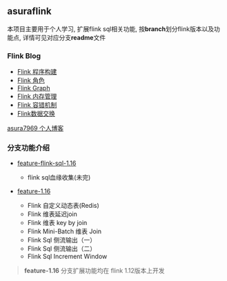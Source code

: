 ## asuraflink

本项目主要用于个人学习, 扩展flink sql相关功能, 按**branch**划分flink版本以及功能点, 详情可见对应分支**readme**文件

### Flink Blog

* [Flink 程序构建](https://github.com/Asura7969/asuraflink/blob/feature-1.16/doc/Code.md)
* [Flink 角色](https://github.com/Asura7969/asuraflink/blob/feature-1.16/doc/%E5%88%86%E5%B8%83%E5%BC%8F%E6%89%A7%E8%A1%8C.md)
* [Flink Graph](https://github.com/Asura7969/asuraflink/blob/feature-1.16/doc/Flink_Graph.md)
* [Flink 内存管理](https://github.com/Asura7969/asuraflink/blob/feature-1.16/doc/%E5%86%85%E5%AD%98%E7%AE%A1%E7%90%86.md)
* [Flink 容错机制](https://github.com/Asura7969/asuraflink/blob/feature-1.16/doc/Flink%E5%AE%B9%E9%94%99%E6%9C%BA%E5%88%B6.md)
* [Flink数据交换](https://github.com/Asura7969/asuraflink/blob/feature-1.16/doc/Flink%E4%B8%ADtask%E4%B9%8B%E9%97%B4%E7%9A%84%E6%95%B0%E6%8D%AE%E4%BA%A4%E6%8D%A2%E6%9C%BA%E5%88%B6.md)


[asura7969 个人博客](https://asura7969.github.io/)


### 分支功能介绍
* [feature-flink-sql-1.16](https://github.com/Asura7969/asuraflink/blob/feature-flink-sql-1.16/doc/detail.md)
  * flink sql血缘收集(未完)

* [feature-1.16](https://github.com/Asura7969/asuraflink/tree/feature-1.16)
  * Flink 自定义动态表(Redis)
  * Flink 维表延迟join
  * Flink 维表 key by join
  * Flink Mini-Batch 维表 Join
  * Flink Sql 侧流输出（一）
  * Flink Sql 侧流输出（二）
  * Flink Sql Increment Window
> **feature-1.16** 分支扩展功能均在 flink 1.12版本上开发
